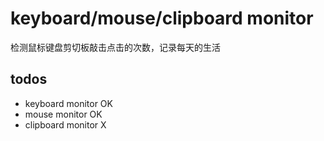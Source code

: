 # keyboard/mouse/clipboard monitor
检测鼠标键盘剪切板敲击点击的次数，记录每天的生活


## todos
* keyboard monitor   OK
* mouse monitor      OK
* clipboard monitor   X
